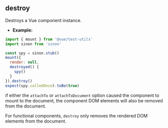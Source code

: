 ## destroy

Destroys a Vue component instance.

- **Example:**

```js
import { mount } from '@vue/test-utils'
import sinon from 'sinon'

const spy = sinon.stub()
mount({
  render: null,
  destroyed() {
    spy()
  }
}).destroy()
expect(spy.calledOnce).toBe(true)
```

if either the `attachTo` or `attachToDocument` option caused the component to mount to the document, the component DOM elements will
also be removed from the document.

For functional components, `destroy` only removes the rendered DOM elements from the document.
